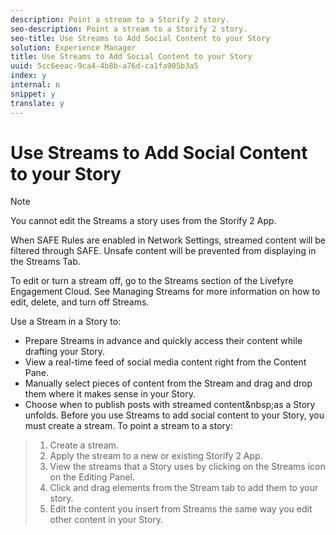```yaml
---
description: Point a stream to a Storify 2 story.
seo-description: Point a stream to a Storify 2 story.
seo-title: Use Streams to Add Social Content to your Story
solution: Experience Manager
title: Use Streams to Add Social Content to your Story
uuid: 5cc6eeac-9ca4-4b8b-a76d-ca1fa905b3a5
index: y
internal: n
snippet: y
translate: y
---
```


# Use Streams to Add Social Content to your Story


>[!NOTE]
>
>You cannot edit the Streams a story uses from the Storify 2 App.

When SAFE Rules are enabled in Network Settings, streamed content will be filtered through SAFE. Unsafe content will be prevented from displaying in the Streams Tab.

To edit or turn a stream off, go to the Streams section of the Livefyre Engagement Cloud. See Managing Streams for more information on how to edit, delete, and turn off Streams.

Use a Stream in a Story to:

* Prepare Streams in advance and quickly access their content while drafting your Story.
* View a real-time feed of social media content right from the Content Pane.
* Manually select pieces of content from the Stream and drag and drop them where it makes sense in your Story.
* Choose when to publish posts with streamed content&amp;nbsp;as a Story unfolds.
Before you use Streams to add social content to your Story, you must create a stream. To point a stream to a story:

>1. Create a stream.
>1. Apply the stream to a new or existing Storify 2 App.
>1. View the streams that a Story uses by clicking on the Streams icon on the Editing Panel.
>1. Click and drag elements from the Stream tab to add them to your story.
>1. Edit the content you insert from Streams the same way you edit other content in your Story.
